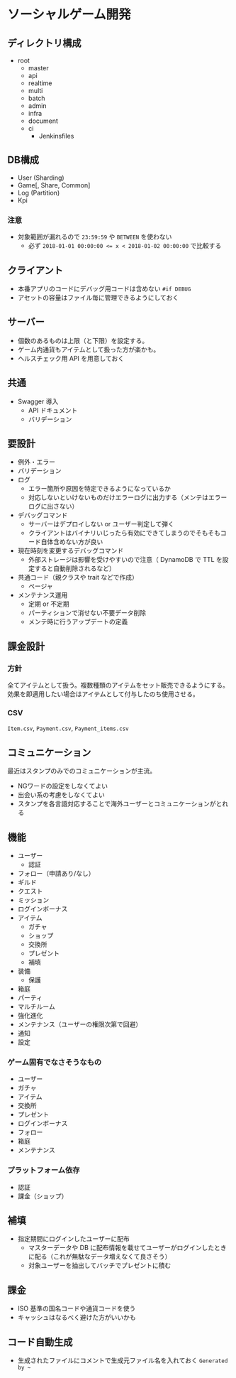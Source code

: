 # ソーシャルゲーム開発

## ディレクトリ構成
* root
  * master
  * api
  * realtime
  * multi
  * batch
  * admin
  * infra
  * document
  * ci
    * Jenkinsfiles

## DB構成
* User (Sharding)
* Game\[, Share, Common\]
* Log (Partition)
* Kpi

### 注意
* 対象範囲が漏れるので `23:59:59` や `BETWEEN` を使わない
  * 必ず `2018-01-01 00:00:00 <= x < 2018-01-02 00:00:00` で比較する

## クライアント
* 本番アプリのコードにデバッグ用コードは含めない `#if DEBUG`
* アセットの容量はファイル毎に管理できるようにしておく

## サーバー
* 個数のあるものは上限（と下限）を設定する。
* ゲーム内通貨もアイテムとして扱った方が楽かも。
* ヘルスチェック用 API を用意しておく

## 共通
* Swagger 導入
  * API ドキュメント
  * バリデーション

## 要設計
* 例外・エラー
* バリデーション
* ログ
  * エラー箇所や原因を特定できるようになっているか
  * 対応しないといけないものだけエラーログに出力する（メンテはエラーログに出さない）
* デバッグコマンド
  * サーバーはデプロイしない or ユーザー判定して弾く
  * クライアントはバイナリいじったら有効にできてしまうのでそもそもコード自体含めない方が良い
* 現在時刻を変更するデバッグコマンド
  * 外部ストレージは影響を受けやすいので注意（ DynamoDB で TTL を設定すると自動削除されるなど）
* 共通コード（親クラスや trait などで作成）
  * ページャ
* メンテナンス運用
  * 定期 or 不定期
  * パーティションで消せない不要データ削除
  * メンテ時に行うアップデートの定義

## 課金設計
### 方針
全てアイテムとして扱う。複数種類のアイテムをセット販売できるようにする。  
効果を即適用したい場合はアイテムとして付与したのち使用させる。

### CSV
`Item.csv`, `Payment.csv`, `Payment_items.csv`

## コミュニケーション
最近はスタンプのみでのコミュニケーションが主流。
* NGワードの設定をしなくてよい
* 出会い系の考慮をしなくてよい
* スタンプを各言語対応することで海外ユーザーとコミュニケーションがとれる

## 機能
* ユーザー
  * 認証
* フォロー（申請あり/なし）
* ギルド
* クエスト
* ミッション
* ログインボーナス
* アイテム
  * ガチャ
  * ショップ
  * 交換所
  * プレゼント
  * 補填
* 装備
  * 保護
* 箱庭
* パーティ
* マルチルーム
* 強化進化
* メンテナンス（ユーザーの権限次第で回避）
* 通知
* 設定

### ゲーム固有でなさそうなもの
* ユーザー
* ガチャ
* アイテム
* 交換所
* プレゼント
* ログインボーナス
* フォロー
* 箱庭
* メンテナンス

### プラットフォーム依存
* 認証
* 課金（ショップ）

## 補填
* 指定期間にログインしたユーザーに配布
  * マスターデータや DB に配布情報を載せてユーザーがログインしたときに配る（これが無駄なデータ増えなくて良さそう）
  * 対象ユーザーを抽出してバッチでプレゼントに積む

## 課金
* ISO 基準の国名コードや通貨コードを使う
* キャッシュはなるべく避けた方がいいかも

## コード自動生成
* 生成されたファイルにコメントで生成元ファイル名を入れておく `Generated by ~`
